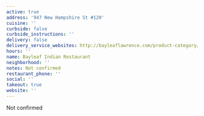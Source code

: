 ```yaml
---
active: true
address: '947 New Hampshire St #120'
cuisine: ''
curbside: false
curbside_instructions: ''
delivery: false
delivery_service_websites: http://bayleaflawrence.com/product-category/appetizers/
hours: ''
name: Bayleaf Indian Restaurant
neighborhood: ''
notes: Not confirmed
restaurant_phone: ''
social: ''
takeout: true
website: ''
---
```


Not confirmed